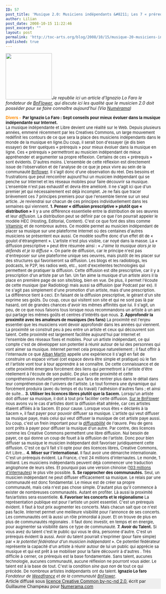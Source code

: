 ```yaml
---
ID: 57
post_title: 'Musique 2.0: Musiciens indépendants &#8211; Les 7 « prérequis »'
author: Lilian
post_date: 2008-10-15 11:22:46
post_excerpt: ""
layout: post
permalink: 'http://toc-arts.org/blog/2008/10/15/musique-20-musiciens-independants-les-7-%c2%ab-prerequis-%c2%bb/'
published: true
---
```

*<img class="alignleft size-thumbnail wp-image-9075" title="tick_icon" src="http://toc-arts.org/blog/wp-content/uploads/2009/12/tick_icon-150x150.jpg" alt="" width="150" height="150" />Je republie ici un article d'Ignazio Lo Faro le fondateur de [BnFlower][1], qui discute ici les qualité que le musicien 2.0 doit posséder pour se faire connaître aujourd'hui (Via [Numérama][2])* <div style="font-size: 13px; font-weight: bold;">
  <div style="float: left; color: #ff8a00; padding-right: 5px;">
    Divers -
  </div>
  
  <div>
    Par Ignazio Lo Faro : Sept conseils pour mieux évoluer dans la musique indépendante sur Internet.
  </div>
</div>

<div id="newstext" style="font-size: 13px;">
  <span><span><img src="../img/news/2039/ignazio.gif" alt="" align="right" border="0" />La musique indépendante et Libre devient une réalité sur le Web. Depuis plusieurs années, emmené récemment par les Creatives Commons, un large mouvement redéfinit les contours de ce que sera la place des musiciens indépendants dans le monde de la musique en ligne.</span></span>Du coup, il serait bon d'essayer (je dis bien essayer) de tirer quelques « prérequis » pour mieux évoluer dans la musique en ligne. Ces « prérequis » permettront au musicien indépendant de mieux appréhender et argumenter sa propre réflexion. Certains de ces « prérequis » sont évidents. D'autres moins. L'ensemble de cette réflexion est directement issue de l'observation et de l'analyse de ce que je peux vivre au sein de la communauté <a href="http://www.bnflower.com/indexFR.htm" target="_blank">Bnflower</a>. Il s'agit donc d'une observation du réel. Des besoins et frustrations que peut rencontrer aujourd'hui un musicien indépendant qui se penche sur Internet et les réseaux mobiles pour faire découvrir sa musique. L'ensemble n'est pas exhaustif et devra être amélioré. Il ne s'agit ici que d'un premier jet qui nécessairement est déjà incomplet. Je ne fais que tracer brièvement ces 7 principes premiers pour que l'ensemble tienne sur un seul article. Je reviendrai sur chacun de ces principes individuellement dans les semaines qui viennent. <strong>1. Penser « diffusion prescriptive » plutôt que « distribution »</strong> Il y a une différence essentielle entre la distribution de ses œuvres et leur <em>diffusion</em>. La distribution peut se définir par ce que l'on pourrait appeler le modèle HEC (Hosting, Editorial, Content). C'est ce que font des sites comme <a href="http://www.vitaminic.com/main" target="_blank">Vitaminic</a> et de nombreux autres. Ce modèle permet au musicien indépendant de placer sa musique sur une plateforme Internet où des centaines d'autres musiciens se présentent eux aussi. Ce modèle souffre donc d'un effet dit de « goulot d'étranglement ». L'artiste n'est plus visible, car noyé dans la masse. La « diffusion prescriptive » peut être résumée ainsi : «<em> J'aime ta musique alors je la défends et je la diffuse</em> ». On parle de diffusion, car le principe n'est pas d'entreposer sur une plateforme unique ses oeuvres, mais plutôt de les placer sur des structures qui favoriseront sa diffusion. Les blogs et les radioblogs, les podcasts, le P2P, les radios web, etc., sont d'excellentes technologies qui permettent de pratiquer la diffusion. Cette diffusion est dite prescriptive, car il y a prescription d'un artiste par un fan. Un fan aime la musique d'un artiste alors il la place en première page de son site/blog, bien en vue. De plus, il permet l'écoute de cette musique (par Radioblog) mais aussi sa diffusion (par Podcast par ex). Il ne s'agit pas simplement d'une promotion d'un artiste, mais d'une prescription. La différence tient à ceci. En faisant de la diffusion prescriptive, le gérant d'un site exprime ses goûts. Du coup, ceux qui visitent son site et qui ne sont pas là par hasard, ont de grandes chances d'avoir les mêmes affinités que lui. Il s'agit, un peu, de ce que nous faisons tous lorsque nous recommandons un artiste à un ami qui partage les mêmes goûts et centres d'intérêts que nous. <strong>2. Approfondir la proximité avec les amateurs de musiques (les fans)</strong> La proximité est l'enjeu essentiel que les musiciens vont devoir approfondir dans les années qui viennent. La proximité se construit peu à peu entre un artiste et ceux qui découvrent son talent. Cette proximité est largement facilitée aujourd'hui par Internet et l'ensemble des réseaux fixes et mobiles. Pour un artiste indépendant, ce qui compte c'est de développer son potentiel à réunir autour de lui des personnes qui vont aimer sa musique. Internet permet cela presque naturellement ; il faut offrir à l'internaute ce que <a href="http://www.cocreation.fr" target="_blank">Alban Martin</a> appelle une expérience Il s'agit en fait de construire un espace virtuel (cet espace devra être simple et pratique) où le fan et l'artiste vont tour à tour apprendre à se connaître. De cette connaissance et de cette proximité émergera forcément des liens qui permettront à l'artiste d'être réellement à l'écoute de son public. De plus cette proximité et cette compréhension mutuelle permettront aux fans de rentrer plus dans le détail dans leur compréhension de l'univers de l'artiste. Le tout formera une dynamique qui forcément produira (avec du temps et du travail) l'adhésion d'autres fans ; et ainsi de suite... <strong>3. Utiliser les licences libres plutôt que la Sacem.</strong> Lorsqu'un artiste doit diffuser sa musique, il doit à tout prix faciliter cette diffusion. <a href="http://www.bnflower.com/magicbuzz/index.php?showtopic=206&hl=junesex" target="_blank">Sur le BnFlower</a> nous avons vu le cas d'artistes dont la diffusion était altérée, car ces artistes étaient affiliés à la Sacem. Et pour cause. Lorsque vous êtes « déclarés à la Sacem », il faut payer pour pouvoir diffuser sa musique. L'artiste qui veut diffuser sa musique paye, mais celui qui veut diffuser la musique de cet artiste paye aussi. Du coup, c'est un frein important pour la <em><a href="http://diffusabilite.typepad.com/diffusabilit_speed_new_mo/2005/03/introduction_la.html" target="_blank">diffusabilité</a></em> de l'œuvre. Peu de gens sont prêts à payer pour diffuser la musique d'un autre. Par contre, des licences comme les Creative Commons permettent une libre diffusion. Nul besoin de payer, ce qui donne un coup de fouet à la diffusion de l'artiste. Donc pour bien diffuser sa musique le musicien indépendant doit favoriser juridiquement cette diffusion. C'est ce qu'il fait s'il opte pour des licences libres, Creative Commons, Art Libre... <strong>4. Miser sur l'international.</strong> Il faut avoir une démarche internationale. C'est un prérequis évident. La France, c'est 24 millions d'internautes. Le monde, 1 milliard. Les musiciens indépendants peuvent déjà commencer une traduction anglophone de leurs sites. Et pourquoi pas une version chinoise (<a href="http://www.journaldunet.com/diaporama/0509tourdumonde/02top12-pays.shtml" target="_blank">103 millions d'internautes</a>) le plus vite possible. <strong>5. Se rapprocher des communautés.</strong> Seul, un musicien indépendant ne peut diffuser efficacement sa musique. Le relais par une communauté est donc fondamental. Le mieux est de créer sa propre communauté, mais cela n'est pas chose simple. D'autant plus qu'il commence à exister de nombreuses communautés. Autant en profiter. Là aussi la proximité fan/artistes sera essentielle. <strong>6. Favoriser les concerts et le régionalisme</strong> La représentation publique est pour l'artiste un point essentiel. C'est un prérequis évident. Il faut à tout prix augmenter les concerts. Mais chacun sait que ce n'est pas facile. Internet permet une meilleure visibilité pour l'annonce de ses concerts. Les communautés ont là aussi un rôle primordial à jouer. Et on trouve de plus en plus de communautés régionales . Il faut donc investir, en temps et en énergie, pour augmenter sa visibilité dans ce type de communauté. <strong>7. Avoir du Talent.</strong> Si vous avez du talent c'est le public qui vous le dira, personne d'autre. C'est un prérequis évident là aussi. Avoir du talent pourrait s'exprimer (pour faire simple) par «<em> le potentiel fédérateur d'un musicien indépendant</em> ». Ce potentiel fédérateur représente la capacité d'un artiste à réunir autour de lui un public qui apprécie sa musique et qui est prêt à se mobiliser pour la faire découvrir à d'autres . Très difficile à cerner, ce prérequis est la base fondamentale. Sans talent, aucunes technologie, aucunes communauté, aucune réflexion ne pourront vous aider. Le talent est à la base de tout. C'est la condition <em>sine qua non</em> de tout ce qui précède. De nombreux artistes indépendants ont du talent. <strong>Ignazio Lo faro</strong> <em>Fondateur de <a href="http://www.weedfrance.com" target="_blank">Weedfrance</a> et de la communauté <a href="http://www.bnflower.com" target="_blank">BnFlower</a></em>.
</div>

<div style="background-color: #eeeeee;">
  Article diffusé sous <a href="http://creativecommons.org/licenses/by-nc-nd/2.0/fr/">licence Creative Common by-nc-nd 2.0</a>, écrit par Guillaume Champeau pour <a href="http://www.numerama.com/magazine/2048-Musiciens-independants-Les-7-laquo-prerequis-raquo.html">Numerama.com</a>
</div>

 [1]: http://bnflower.com
 [2]: http://www.numerama.com